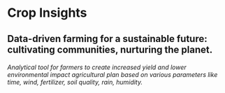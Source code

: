 # Crop Insights
## Data-driven farming for a sustainable future: cultivating communities, nurturing the planet.
###### Analytical tool for farmers to create increased yield and lower environmental impact agricultural plan based on various parameters like time, wind, fertilizer, soil quality, rain, humidity.

